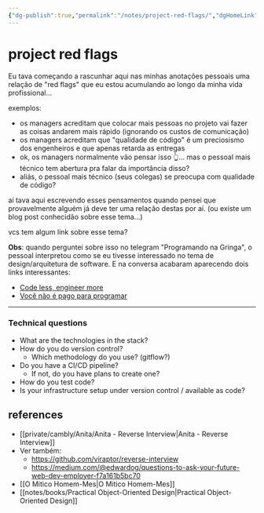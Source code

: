 ```yaml
---
{"dg-publish":true,"permalink":"/notes/project-red-flags/","dgHomeLink":true,"dgPassFrontmatter":false}
---
```


# project red flags

Eu tava começando a rascunhar aqui nas minhas anotações pessoais uma relação de "red flags" que eu estou acumulando ao longo da minha vida profissional...

exemplos:

- os managers acreditam que colocar mais pessoas no projeto vai fazer as coisas andarem mais rápido (ignorando os custos de comunicação)
- os managers acreditam que "qualidade de código" é um preciosismo dos engenheiros e que apenas retarda as entregas
- ok, os managers normalmente vão pensar isso 👆... mas o pessoal mais técnico tem abertura pra falar da importância disso?
- aliás, o pessoal mais técnico (seus colegas) se preocupa com qualidade de código?


aí tava aqui escrevendo esses pensamentos quando pensei que provavelmente alguém já deve ter uma relação destas por aí.
(ou existe um blog post conhecidão sobre esse tema...)

vcs tem algum link sobre esse tema?

**Obs**: quando perguntei sobre isso no telegram "Programando na Gringa", o pessoal interpretou como se eu tivesse interessado no tema de design/arquitetura de software. E na conversa acabaram aparecendo dois links interessantes:

- [Code less, engineer more](https://increment.com/teams/code-less-engineer-more/)
- [Você não é pago para programar](https://www.alura.com.br/artigos/voce-nao-e-pago-para-programar)

---

### Technical questions

- What are the technologies in the stack?
- How do you do version control?
    - Which methodology do you use? (gitflow?)
- Do you have a CI/CD pipeline?
    - If not, do you have plans to create one?
- How do you test code?
- Is your infrastructure setup under version control / available as code?


## references

- [[private/cambly/Anita/Anita - Reverse Interview|Anita - Reverse Interview]]
- Ver também:
    - <https://github.com/viraptor/reverse-interview>
    - <https://medium.com/@edwardog/questions-to-ask-your-future-web-dev-employer-f7a161b5bc70>
- [[O Mitico Homem-Mes|O Mitico Homem-Mes]]
- [[notes/books/Practical Object-Oriented Design|Practical Object-Oriented Design]]